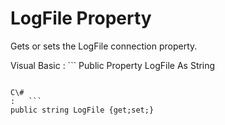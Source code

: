 <!-- loio3c1385656c5f1014a9e3fa5c21043471 -->

# LogFile Property

Gets or sets the LogFile connection property.



Visual Basic
:   ```
Public Property LogFile As String
```

C\#
:   ```
public string LogFile {get;set;}
```

